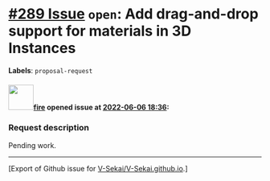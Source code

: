 # [\#289 Issue](https://github.com/V-Sekai/V-Sekai.github.io/issues/289) `open`: Add drag-and-drop support for materials in 3D Instances
**Labels**: `proposal-request`


#### <img src="https://avatars.githubusercontent.com/u/32321?u=c2e06a3d2b49a467aa907e54aa259516440267cc&v=4" width="50">[fire](https://github.com/fire) opened issue at [2022-06-06 18:36](https://github.com/V-Sekai/V-Sekai.github.io/issues/289):

### Request description

Pending work.




-------------------------------------------------------------------------------



[Export of Github issue for [V-Sekai/V-Sekai.github.io](https://github.com/V-Sekai/V-Sekai.github.io).]
